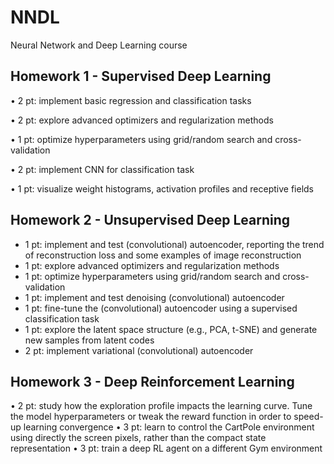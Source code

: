 # NNDL
Neural Network and Deep Learning course 

## Homework 1 - Supervised Deep Learning
  • 2 pt: implement basic regression and classification tasks
  
  • 2 pt: explore advanced optimizers and regularization methods
  
  • 1 pt: optimize hyperparameters using grid/random search and cross-validation
  
  • 2 pt: implement CNN for classification task
  
  • 1 pt: visualize weight histograms, activation profiles and receptive fields

## Homework 2 - Unsupervised Deep Learning
  - 1 pt: implement and test (convolutional) autoencoder, reporting the trend of reconstruction loss and some examples of image reconstruction
  - 1 pt: explore advanced optimizers and regularization methods
  - 1 pt: optimize hyperparameters using grid/random search and cross-validation
  - 1 pt: implement and test denoising (convolutional) autoencoder
  - 1 pt: fine-tune the (convolutional) autoencoder using a supervised classification task
  - 1 pt: explore the latent space structure (e.g., PCA, t-SNE) and generate new samples from latent codes
  - 2 pt: implement variational (convolutional) autoencoder
  
## Homework 3 - Deep Reinforcement Learning
  • 2 pt: study how the exploration profile impacts the learning curve. Tune the model hyperparameters or tweak the reward function in order to speed-up learning convergence
  • 3 pt: learn to control the CartPole environment using directly the screen pixels, rather than the compact state representation 
  • 3 pt: train a deep RL agent on a different Gym environment
